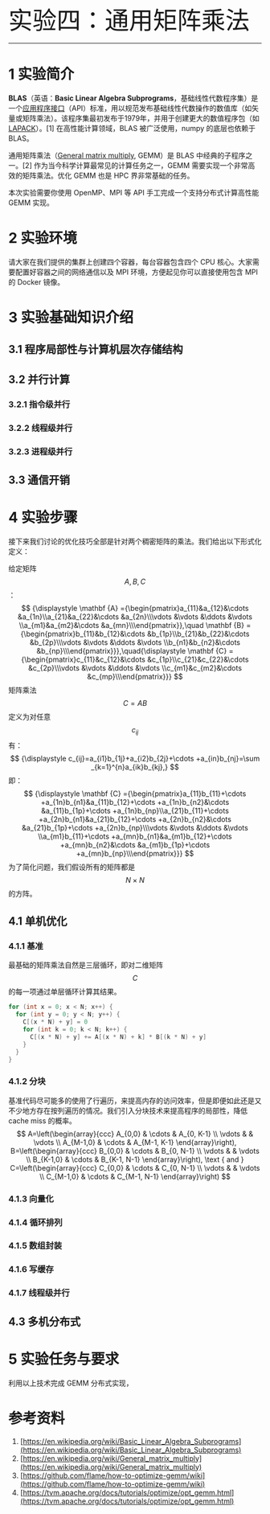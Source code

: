 <font size=10>实验四：通用矩阵乘法</font>

---

# 1 实验简介

**BLAS**（英语：**Basic Linear Algebra Subprograms**，基础线性代数程序集）是一个[应用程序接口](https://zh.wikipedia.org/wiki/应用程序接口)（API）标准，用以规范发布基础线性代数操作的数值库（如矢量或矩阵乘法）。该程序集最初发布于1979年，并用于创建更大的数值程序包（如 [LAPACK](https://zh.wikipedia.org/wiki/LAPACK)）。[1] 在高性能计算领域，BLAS 被广泛使用，numpy 的底层也依赖于 BLAS。

通用矩阵乘法（[General matrix multiply](https://en.wikipedia.org/wiki/General_matrix_multiply), GEMM）是 BLAS 中经典的子程序之一。[2] 作为当今科学计算最常见的计算任务之一，GEMM 需要实现一个非常高效的矩阵乘法。优化 GEMM 也是 HPC 界非常基础的任务。

本次实验需要你使用 OpenMP、MPI 等 API 手工完成一个支持分布式计算高性能 GEMM 实现。

# 2 实验环境

请大家在我们提供的集群上创建四个容器，每台容器包含四个 CPU 核心。大家需要配置好容器之间的网络通信以及 MPI 环境，方便起见你可以直接使用包含 MPI 的 Docker 镜像。

# 3 实验基础知识介绍

## 3.1 程序局部性与计算机层次存储结构



## 3.2 并行计算

### 3.2.1 指令级并行



### 3.2.2 线程级并行



### 3.2.3 进程级并行



## 3.3 通信开销



# 4 实验步骤

接下来我们讨论的优化技巧全部是针对两个稠密矩阵的乘法。我们给出以下形式化定义：

给定矩阵 $$A, B, C$$：
$$
{\displaystyle \mathbf {A} ={\begin{pmatrix}a_{11}&a_{12}&\cdots &a_{1n}\\a_{21}&a_{22}&\cdots &a_{2n}\\\vdots &\vdots &\ddots &\vdots \\a_{m1}&a_{m2}&\cdots &a_{mn}\\\end{pmatrix}},\quad \mathbf {B} ={\begin{pmatrix}b_{11}&b_{12}&\cdots &b_{1p}\\b_{21}&b_{22}&\cdots &b_{2p}\\\vdots &\vdots &\ddots &\vdots \\b_{n1}&b_{n2}&\cdots &b_{np}\\\end{pmatrix}}},\quad{\displaystyle \mathbf {C} ={\begin{pmatrix}c_{11}&c_{12}&\cdots &c_{1p}\\c_{21}&c_{22}&\cdots &c_{2p}\\\vdots &\vdots &\ddots &\vdots \\c_{m1}&c_{m2}&\cdots &c_{mp}\\\end{pmatrix}}}
$$
矩阵乘法 $$C = AB$$ 定义为对任意 $$c_{ij}$$ 有：
$$
{\displaystyle c_{ij}=a_{i1}b_{1j}+a_{i2}b_{2j}+\cdots +a_{in}b_{nj}=\sum _{k=1}^{n}a_{ik}b_{kj},}
$$
即：
$$
{\displaystyle \mathbf {C} ={\begin{pmatrix}a_{11}b_{11}+\cdots +a_{1n}b_{n1}&a_{11}b_{12}+\cdots +a_{1n}b_{n2}&\cdots &a_{11}b_{1p}+\cdots +a_{1n}b_{np}\\a_{21}b_{11}+\cdots +a_{2n}b_{n1}&a_{21}b_{12}+\cdots +a_{2n}b_{n2}&\cdots &a_{21}b_{1p}+\cdots +a_{2n}b_{np}\\\vdots &\vdots &\ddots &\vdots \\a_{m1}b_{11}+\cdots +a_{mn}b_{n1}&a_{m1}b_{12}+\cdots +a_{mn}b_{n2}&\cdots &a_{m1}b_{1p}+\cdots +a_{mn}b_{np}\\\end{pmatrix}}}
$$
为了简化问题，我们假设所有的矩阵都是 $$N \times N$$ 的方阵。 

## 4.1 单机优化

### 4.1.1 基准

最基础的矩阵乘法自然是三层循环，即对二维矩阵 $$C$$ 的每一项通过单层循环计算其结果。

```c++
for (int x = 0; x < N; x++) {
  for (int y = 0; y < N; y++) {
    C[(x * N) + y] = 0
    for (int k = 0; k < N; k++) {
      C[(x * N) + y] += A[(x * N) + k] * B[(k * N) + y]
    }
  }
}
```

### 4.1.2 分块

基准代码尽可能多的使用了行遍历，来提高内存的访问效率，但是即便如此还是又不少地方存在按列遍历的情况。我们引入分块技术来提高程序的局部性，降低 cache miss 的概率。
$$
A=\left(\begin{array}{ccc}
A_{0,0} & \cdots & A_{0, K-1} \\
\vdots & & \vdots \\
A_{M-1,0} & \cdots & A_{M-1, K-1}
\end{array}\right), B=\left(\begin{array}{ccc}
B_{0,0} & \cdots & B_{0, N-1} \\
\vdots & & \vdots \\
B_{K-1,0} & \cdots & B_{K-1, N-1}
\end{array}\right), \text { and } C=\left(\begin{array}{ccc}
C_{0,0} & \cdots & C_{0, N-1} \\
\vdots & & \vdots \\
C_{M-1,0} & \cdots & C_{M-1, N-1}
\end{array}\right)
$$


### 4.1.3 向量化



### 4.1.4 循环排列



### 4.1.5 数组封装



### 4.1.6 写缓存



### 4.1.7 线程级并行



## 4.3 多机分布式



# 5 实验任务与要求

利用以上技术完成 GEMM 分布式实现，

# 参考资料

1. [https://en.wikipedia.org/wiki/Basic_Linear_Algebra_Subprograms](https://en.wikipedia.org/wiki/Basic_Linear_Algebra_Subprograms)
2. [https://en.wikipedia.org/wiki/General_matrix_multiply](https://en.wikipedia.org/wiki/General_matrix_multiply)
3. [https://github.com/flame/how-to-optimize-gemm/wiki](https://github.com/flame/how-to-optimize-gemm/wiki)
4. [https://tvm.apache.org/docs/tutorials/optimize/opt_gemm.html](https://tvm.apache.org/docs/tutorials/optimize/opt_gemm.html)


